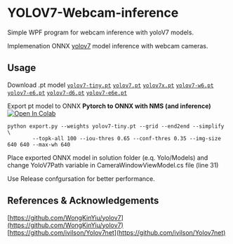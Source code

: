 # YOLOV7-Webcam-inference
Simple WPF program for webcam inference with yoloV7 models.

Implemenation ONNX [yolov7](https://github.com/WongKinYiu/yolov7) model inference with webcam cameras.

## Usage
Download .pt model
[`yolov7-tiny.pt`](https://github.com/WongKinYiu/yolov7/releases/download/v0.1/yolov7-tiny.pt)
[`yolov7.pt`](https://github.com/WongKinYiu/yolov7/releases/download/v0.1/yolov7.pt)
[`yolov7x.pt`](https://github.com/WongKinYiu/yolov7/releases/download/v0.1/yolov7x.pt) 
[`yolov7-w6.pt`](https://github.com/WongKinYiu/yolov7/releases/download/v0.1/yolov7-w6.pt) 
[`yolov7-e6.pt`](https://github.com/WongKinYiu/yolov7/releases/download/v0.1/yolov7-e6.pt) 
[`yolov7-d6.pt`](https://github.com/WongKinYiu/yolov7/releases/download/v0.1/yolov7-d6.pt)
[`yolov7-e6e.pt`](https://github.com/WongKinYiu/yolov7/releases/download/v0.1/yolov7-e6e.pt)

Export pt model to ONNX
**Pytorch to ONNX with NMS (and inference)** <a href="https://colab.research.google.com/github/WongKinYiu/yolov7/blob/main/tools/YOLOv7onnx.ipynb"><img src="https://colab.research.google.com/assets/colab-badge.svg" alt="Open In Colab"></a>
```shell
python export.py --weights yolov7-tiny.pt --grid --end2end --simplify \
        --topk-all 100 --iou-thres 0.65 --conf-thres 0.35 --img-size 640 640 --max-wh 640
```
        
Place exported ONNX model in solution folder (e.q. Yolo/Models) and change YoloV7Path variable in CameraWindowViewModel.cs file (line 31)

Use Release confgursation for better performance.

## References & Acknowledgements

[https://github.com/WongKinYiu/yolov7](https://github.com/WongKinYiu/yolov7)
[https://github.com/ivilson/Yolov7net](https://github.com/ivilson/Yolov7net)
